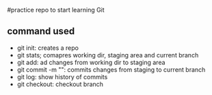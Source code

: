 #practice repo to start learning Git

## command used
- git init: creates a repo
- git stats; comapres working dir, staging area and current branch
- git add: ad changes from working dir to staging area
- git commit -m "<message>": commits changes from staging to current branch
- git log: show history of commits
- git checkout: checkout branch

